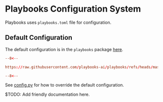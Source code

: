 # Playbooks Configuration System

Playbooks uses `playbooks.toml` file for configuration. 

## Default Configuration

The default configuration is in the `playbooks` package [here](https://github.com/playbooks-ai/playbooks/blob/master/playbooks.toml).

```toml title="playbooks.toml"
--8<--

https://raw.githubusercontent.com/playbooks-ai/playbooks/refs/heads/master/playbooks.toml

--8<--
```

See [config.py](https://github.com/playbooks-ai/playbooks/blob/master/src/playbooks/config.py) for how to override the default configuration.

$TODO: Add friendly documentation here.